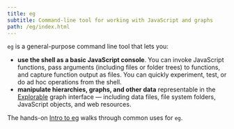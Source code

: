 ```yaml
---
title: eg
subtitle: Command-line tool for working with JavaScript and graphs
path: /eg/index.html
---
```


`eg` is a general-purpose command line tool that lets you:

- **use the shell as a basic JavaScript console**. You can invoke JavaScript functions, pass arguments (including files or folder trees) to functions, and capture function output as files. You can quickly experiment, test, or do ad hoc operations from the shell.
- **manipulate hierarchies, graphs, and other data** representable in the [Explorable](/core/explorable.html) graph interface — including data files, file system folders, JavaScript objects, and web resources.

The hands-on [Intro to eg](intro.html) walks through common uses for `eg`.

